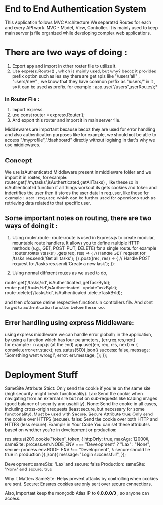 # End to End Authentication System

This Application follows MVC Architecture
We separated Routes for each and every API work.
MVC - Model, View, Controller.
It is mainly used to keep main server js file organized while developing complex web applications.


# There are two ways of doing :

1. Export app and import in other router file to utilize it.
2. Use express.Router() , which is mainly used, but why? becoz it provides prefix option 
such as les say there are get apis like "/users/all" , "users/new" , we know that they have common prefix as "/users/" in it , 
so it can be used as prefix.
for example : app.use("/users",userRoutes);*

### In Router File :

1. Import express.
2. use const router = express.Router();
3. And export this router and import it in main server file.


Middlewares are important because becoz they are used for error handling 
and also authentication purposes like for example, we should not be able to 
access "/myprofile","/dashboard" directly without logining in that's why we use 
middlewares.

## Concept

We use isAuthenticated Middleware present in middleware folder and we import it 
in routes, for example:  router.get('/mytasks',isAuthenticated,getAllTasks) , like these so in isAuthenticated 
function if all things workout its gets cookies and token and indentifies the user then it stores the user data In
req.user, like these for example : user : req.user, which can be further used for operations such as retrieving data related
to that specific user.

## Some important notes on routing, there are two ways of doing it :

1. Using router.route  :
router.route is used in Express.js to create modular, mountable route handlers. 
It allows you to define multiple HTTP methods (e.g., GET, POST, PUT, DELETE) for a single route. 
for example : 
router.route('/tasks')
    .get((req, res) => {
        // Handle GET request for /tasks
        res.send('Get all tasks');
    })
    .post((req, res) => {
        // Handle POST request for /tasks
        res.send('Create a new task');
    });


2. Using normal different routes as we used to do,

router.get('/tasks/:id', isAuthenticated ,getTaskById);
router.put('/tasks/:id',isAuthenticated , updateTaskById);
router.delete('/tasks/:id', isAuthenticated ,deleteTaskById);

and then ofcourse define respective functions in controllers file. And dont forget to authentication function
before these too.


## Error handling using express Middleware: 

using express middleware we can handle error globally in the application,
by using a function which has four parameters , (err,req,res,next)  
for example : in app.js (at the end)
app.use((err, req, res, next) => {
    console.error(err.stack);
    res.status(500).json({
        success: false,
        message: 'Something went wrong!',
        error: err.message,
    });
});


# Deployment Stuff 


SameSite Attribute
Strict: Only send the cookie if you're on the same site (high security, might break functionality).
Lax: Send the cookie when navigating from an external site but not on sub-requests like loading images (good balance of security and usability).
None: Send the cookie in all cases, including cross-origin requests (least secure, but necessary for some functionality). Must be used with Secure.
Secure Attribute
true: Only send the cookie over HTTPS (secure).
false: Send the cookie over both HTTP and HTTPS (less secure).
Example in Your Code
You can set these attributes based on whether you're in development or production:

res.status(201).cookie("token", token, {
  httpOnly: true,
  maxAge: 120000,
  sameSite: process.env.NODE_ENV === "Development" ? "Lax" : "None",
  secure: process.env.NODE_ENV !== "Development", // secure should be true in production
}).json({
  message: "Login successful!",
});


Development: sameSite: 'Lax' and secure: false
Production: sameSite: 'None' and secure: true

Why It Matters
SameSite: Helps prevent attacks by controlling when cookies are sent.
Secure: Ensures cookies are only sent over secure connections.

Also, Important keep the mongodb Atlas IP to **0.0.0.0/0** , so anyone can access.
